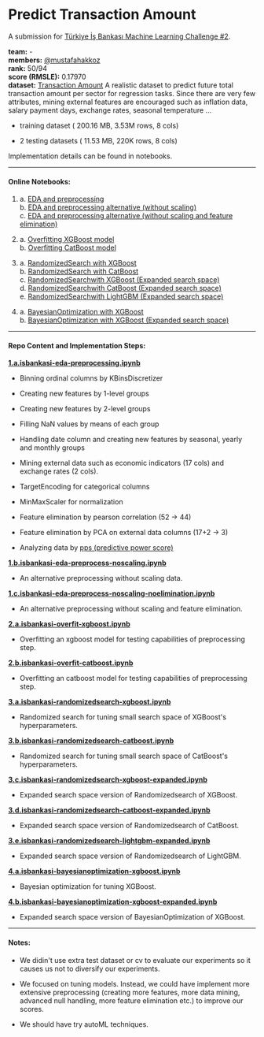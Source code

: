 # Predict Transaction Amount

A submission for [Türkiye İş Bankası Machine Learning Challenge #2](https://www.kaggle.com/c/ml-challenge-turkiye-is-bankasi-2/overview).

**team:** -  
**members:** [@mustafahakkoz](https://github.com/mustafahakkoz)  
**rank:** 50/94  
**score (RMSLE):** 0.17970  
**dataset:** [Transaction Amount](https://www.kaggle.com/c/ml-challenge-turkiye-is-bankasi-2/data) A realistic dataset to predict future total transaction amount per sector for regression tasks. Since there are very few attributes, mining external features are encouraged such as inflation data, salary payment days, exchange rates, seasonal temperature ...

- training dataset ( 200.16 MB, 3.53M rows, 8 cols)

- 2 testing datasets ( 11.53 MB, 220K rows, 8 cols)

Implementation details can be found in notebooks.

---

#### Online Notebooks:

1. a. [EDA and preprocessing](https://www.kaggle.com/areukolateamleader/isbankasi-eda-preprocessing)  
   b. [EDA and preprocessing alternative (without scaling)](https://www.kaggle.com/areukolateamleader/isbankasi-eda-preprocess-noscaling)  
   c. [EDA and preprocessing alternative (without scaling and feature elimination)](https://www.kaggle.com/areukolateamleader/isbankasi-eda-preprocess-noscaling-noelimination)

2. a. [Overfitting XGBoost model](https://www.kaggle.com/hakkoz/isbankasi-overfit-xgboost)  
   b. [Overfitting CatBoost model](https://www.kaggle.com/hakkoz/isbankasi-overfit-catboost)

3. a. [RandomizedSearch with XGBoost](https://www.kaggle.com/areukolateamleader/isbankasi-randomizedsearch-xgboost)  
   b. [RandomizedSearch with CatBoost](https://www.kaggle.com/areukolateamleader/isbankasi-randomizedsearch-catboost)  
   c. [RandomizedSearchwith XGBoost (Expanded search space)](https://www.kaggle.com/hakkoz/isbankasi-randomizedsearch-xgboost-expanded)  
   d. [RandomizedSearchwith CatBoost (Expanded search space)](https://www.kaggle.com/hakkoz/isbankasi-randomizedsearch-catboost-expanded)  
   e. [RandomizedSearchwith LightGBM (Expanded search space)](https://www.kaggle.com/areukolateamleader/isbankasi-randomizedsearch-lightgbm-expanded)

4. a. [BayesianOptimization with XGBoost](https://www.kaggle.com/hakkoz/isbankasi-bayesianoptimization-xgboost/)  
   b. [BayesianOptimization with XGBoost (Expanded search space)](https://www.kaggle.com/areukolateamleader/isbankasi-bayesianoptimization-xgboost-expanded)

---

#### Repo Content and Implementation Steps:

[**1.a.isbankasi-eda-preprocessing.ipynb**](https://github.com/mustafahakkoz/Predict_Transaction_Amount/blob/main/1.a.isbankasi-eda-preprocessing.ipynb)

- Binning ordinal columns by KBinsDiscretizer

- Creating new features by 1-level groups

- Creating new features by 2-level groups

- Filling NaN values by means of each group

- Handling date column and creating new features by seasonal, yearly and monthly groups

- Mining external data such as economic indicators (17 cols) and exchange rates (2 cols).

- TargetEncoding for categorical columns

- MinMaxScaler for normalization

- Feature elimination by pearson correlation (52 -> 44)

- Feature elimination by PCA on external data columns (17+2 -> 3)

- Analyzing data by [pps (predictive power score)](https://github.com/8080labs/ppscore)

[**1.b.isbankasi-eda-preprocess-noscaling.ipynb**](https://github.com/mustafahakkoz/Predict_Transaction_Amount/blob/main/1.b.isbankasi-eda-preprocess-noscaling.ipynb)

- An alternative preprocessing without scaling data.

[**1.c.isbankasi-eda-preprocess-noscaling-noelimination.ipynb**](https://github.com/mustafahakkoz/Predict_Transaction_Amount/blob/main/1.c.isbankasi-eda-preprocess-noscaling-noelimination.ipynb)

- An alternative preprocessing without scaling and feature elimination.

[**2.a.isbankasi-overfit-xgboost.ipynb**](https://github.com/mustafahakkoz/Predict_Transaction_Amount/blob/main/2.a.isbankasi-overfit-xgboost.ipynb)

- Overfitting an xgboost model for testing capabilities of preprocessing step.

[**2.b.isbankasi-overfit-catboost.ipynb**](https://github.com/mustafahakkoz/Predict_Transaction_Amount/blob/main/2.b.isbankasi-overfit-catboost.ipynb)

- Overfitting an catboost model for testing capabilities of preprocessing step.

[**3.a.isbankasi-randomizedsearch-xgboost.ipynb**](https://github.com/mustafahakkoz/Predict_Transaction_Amount/blob/main/3.a.isbankasi-randomizedsearch-xgboost.ipynb)

- Randomized search for tuning small search space of XGBoost's hyperparameters.

[**3.b.isbankasi-randomizedsearch-catboost.ipynb**](https://github.com/mustafahakkoz/Predict_Transaction_Amount/blob/main/3.b.isbankasi-randomizedsearch-catboost.ipynb)

- Randomized search for tuning small search space of CatBoost's hyperparameters.

[**3.c.isbankasi-randomizedsearch-xgboost-expanded.ipynb**](https://github.com/mustafahakkoz/Predict_Transaction_Amount/blob/main/3.c.isbankasi-randomizedsearch-xgboost-expanded.ipynb)

- Expanded search space version of Randomizedsearch of XGBoost.

[**3.d.isbankasi-randomizedsearch-catboost-expanded.ipynb**](https://github.com/mustafahakkoz/Predict_Transaction_Amount/blob/main/3.d.isbankasi-randomizedsearch-catboost-expanded.ipynb)

- Expanded search space version of Randomizedsearch of CatBoost.

[**3.e.isbankasi-randomizedsearch-lightgbm-expanded.ipynb**](https://github.com/mustafahakkoz/Predict_Transaction_Amount/blob/main/3.e.isbankasi-randomizedsearch-lightgbm-expanded.ipynb)

- Expanded search space version of Randomizedsearch of LightGBM.

[**4.a.isbankasi-bayesianoptimization-xgboost.ipynb**](https://github.com/mustafahakkoz/Predict_Transaction_Amount/blob/main/4.a.isbankasi-bayesianoptimization-xgboost.ipynb)

- Bayesian optimization for tuning XGBoost.

[**4.b.isbankasi-bayesianoptimization-xgboost-expanded.ipynb**](https://github.com/mustafahakkoz/Predict_Transaction_Amount/blob/main/4.b.isbankasi-bayesianoptimization-xgboost-expanded.ipynb)

- Expanded search space version of BayesianOptimization of XGBoost.

---

#### Notes:

- We didin't use extra test dataset or cv to evaluate our experiments so it causes us not to diversify our experiments.

- We focused on tuning models. Instead, we could have implement more extensive preprocessing (creating more features, more data mining, advanced null handling, more feature elimination etc.) to improve our scores.

- We should have try autoML techniques.

